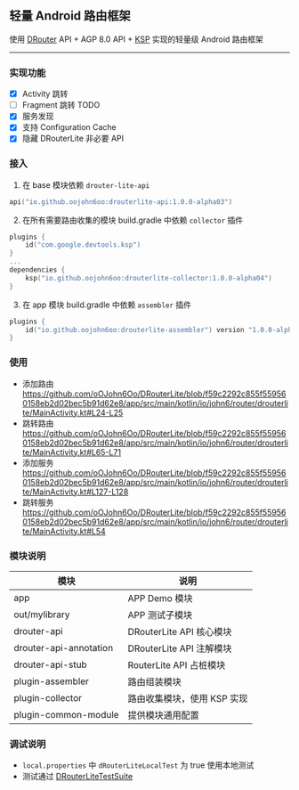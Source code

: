 ## 轻量 Android 路由框架

使用 [DRouter] API + AGP 8.0 API + [KSP] 实现的轻量级 Android 路由框架

----------

### 实现功能

- [x] Activity 跳转
- [ ] Fragment 跳转 TODO
- [x] 服务发现
- [x] 支持 Configuration Cache
- [x] 隐藏 DRouterLite 非必要 API

### 接入

1. 在 base 模块依赖 `drouter-lite-api`

``` kotlin
api("io.github.oojohn6oo:drouterlite-api:1.0.0-alpha03")

```

2. 在所有需要路由收集的模块 build.gradle 中依赖 `collector` 插件

``` kotlin
plugins {
    id("com.google.devtools.ksp")
}
...
dependencies {
    ksp("io.github.oojohn6oo:drouterlite-collector:1.0.0-alpha04")
}

```
3. 在 app 模块 build.gradle 中依赖 `assembler` 插件

``` kotlin
plugins {
    id("io.github.oojohn6oo:drouterlite-assembler") version "1.0.0-alpha06"
}
```

### 使用

* 添加路由
    https://github.com/oOJohn6Oo/DRouterLite/blob/f59c2292c855f559560158eb2d02bec5b91d62e8/app/src/main/kotlin/io/john6/router/drouterlite/MainActivity.kt#L24-L25
* 跳转路由
    https://github.com/oOJohn6Oo/DRouterLite/blob/f59c2292c855f559560158eb2d02bec5b91d62e8/app/src/main/kotlin/io/john6/router/drouterlite/MainActivity.kt#L65-L71
* 添加服务
    https://github.com/oOJohn6Oo/DRouterLite/blob/f59c2292c855f559560158eb2d02bec5b91d62e8/app/src/main/kotlin/io/john6/router/drouterlite/MainActivity.kt#L127-L128
* 跳转服务
    https://github.com/oOJohn6Oo/DRouterLite/blob/f59c2292c855f559560158eb2d02bec5b91d62e8/app/src/main/kotlin/io/john6/router/drouterlite/MainActivity.kt#L54

### 模块说明

| 模块 | 说明 |
| --- | --- |
| app | APP Demo 模块 |
| out/mylibrary | APP 测试子模块 |
| drouter-api | DRouterLite API 核心模块 |
| drouter-api-annotation | DRouterLite API 注解模块 |
| drouter-api-stub | RouterLite API 占桩模块 |
| plugin-assembler | 路由组装模块 |
| plugin-collector | 路由收集模块，使用 KSP 实现 |
| plugin-common-module | 提供模块通用配置 |


### 调试说明

* `local.properties` 中 `dRouterLiteLocalTest` 为 true 使用本地测试
* 测试通过 [DRouterLiteTestSuite]



[DRouter]: https://github.com/didi/DRouter
[KSP]: https://github.com/google/ksp
[DRouterLiteTestSuite]: ./app/src/androidTest/kotlin/io/john6/router/drouterlite/DRouterLiteTestSuite.kt
